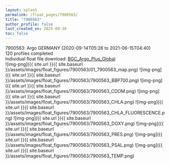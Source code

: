 ```yaml
---
layout: splash
permalink: /float_pages/7900563/
title: "7900563"
author_profile: false
last_created_on: 2025-09-30
toc: false
---
```

 
7900563: Argo GERMANY (2020-09-14T05:26 to 2021-06-15T04:40)\
120 profiles completed\
Individual float file download: [BGC_Argo_Plus_Global](https://ftp.soest.hawaii.edu/bgc_argo_plus/Individual_Floats/outliers_removed/7900563_Sprof_processed.nc)\
![img-png]({{ site.url }}{{ site.baseurl }}/assets/images/float_figures/7900563/01_7900563_map.png)
![img-png]({{ site.url }}{{ site.baseurl }}/assets/images/float_figures/7900563/7900563_BBP700.png)
![img-png]({{ site.url }}{{ site.baseurl }}/assets/images/float_figures/7900563/7900563_CDOM.png)
![img-png]({{ site.url }}{{ site.baseurl }}/assets/images/float_figures/7900563/7900563_CHLA.png)
![img-png]({{ site.url }}{{ site.baseurl }}/assets/images/float_figures/7900563/7900563_CHLA_FLUORESCENCE.png)
![img-png]({{ site.url }}{{ site.baseurl }}/assets/images/float_figures/7900563/7900563_DOXY.png)
![img-png]({{ site.url }}{{ site.baseurl }}/assets/images/float_figures/7900563/7900563_PRES.png)
![img-png]({{ site.url }}{{ site.baseurl }}/assets/images/float_figures/7900563/7900563_PSAL.png)
![img-png]({{ site.url }}{{ site.baseurl }}/assets/images/float_figures/7900563/7900563_TEMP.png)
